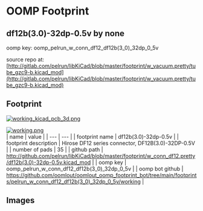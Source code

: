 # OOMP Footprint  
## df12b(3.0)-32dp-0.5v  by none  
  
oomp key: oomp_pelrun_w_conn_df12_df12b(3_0)_32dp_0_5v  
  
source repo at: [http://gitlab.com/pelrun/libKiCad/blob/master/footprint/w_vacuum.pretty/tube_gzc9-b.kicad_mod](http://gitlab.com/pelrun/libKiCad/blob/master/footprint/w_vacuum.pretty/tube_gzc9-b.kicad_mod)  
## Footprint  
  
[![working_kicad_pcb_3d.png](working_kicad_pcb_3d_600.png)](working_kicad_pcb_3d.png)  
  
[![working.png](working_600.png)](working.png)  
| name | value | 
| --- | --- | 
| footprint name | df12b(3.0)-32dp-0.5v | 
| footprint description | Hirose DF12 series connector, DF12B(3.0)-32DP-0.5V | 
| number of pads | 35 | 
| github path | http://github.com/pelrun/libKiCad/blob/master/footprint/w_conn_df12.pretty/df12b(3.0)-32dp-0.5v.kicad_mod | 
| oomp key | oomp_pelrun_w_conn_df12_df12b(3_0)_32dp_0_5v | 
| oomp bot github | https://github.com/oomlout/oomlout_oomp_footprint_bot/tree/main/footprints/pelrun_w_conn_df12_df12b(3_0)_32dp_0_5v/working | 
## Images  
